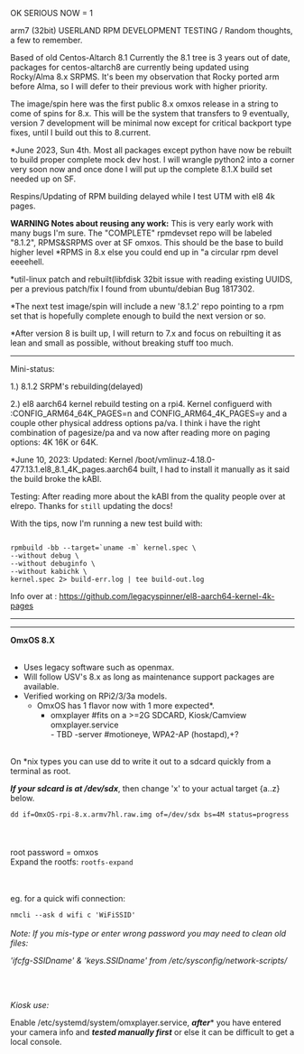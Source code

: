 OK SERIOUS NOW = 1


arm7 (32bit) USERLAND RPM DEVELOPMENT TESTING / Random thoughts, a few to remember.

Based of old Centos-Altarch 8.1 Currently the 8.1 tree is 3 years out of date, packages 
for centos-altarch8 are currently being updated using Rocky/Alma 8.x SRPMS. It's been my
observation that Rocky ported arm before Alma, so I will defer to their previous work with
higher priority.

The image/spin here was the first public 8.x omxos release in a string to come of spins for 8.x.
This will be the system that transfers to 9 eventually, version 7 development will be minimal
now except for critical backport type fixes, until I build out this to 8.current.  

*June 2023, Sun 4th. Most all packages except python have now be rebuilt to build proper complete
mock dev host. I will wrangle python2 into a corner very soon now and  once  done I will
put up the complete 8.1.X build set needed up on SF. 

Respins/Updating of RPM building delayed while I test UTM with el8 4k pages.

**WARNING Notes about reusing any work:**
This is very early work with many bugs I'm sure. The "COMPLETE" rpmdevset repo will be 
labeled "8.1.2", RPMS&SRPMS over at SF omxos. This should be the base to build higher level
*RPMS in 8.x else you could end up in "a circular rpm devel eeeehell. 

*util-linux patch and rebuilt(libfdisk 32bit issue with reading existing UUIDS, per a previous
patch/fix I found from ubuntu/debian Bug 1817302. 

*The next test image/spin will include a new '8.1.2' repo pointing to a rpm set that is hopefully complete
enough to build the next version or so.

*After version 8 is built up, I will return to 7.x and focus on rebuilting it as lean and small as possible, without
breaking stuff too much. 

<hr>
Mini-status:

1.) 8.1.2 SRPM's rebuilding(delayed)

2.) el8 aarch64 kernel rebuild testing on a rpi4.
Kernel configuerd with :CONFIG_ARM64_64K_PAGES=n and CONFIG_ARM64_4K_PAGES=y
and a couple other physical address options pa/va.
I think i have the right combination of pagesize/pa and va now after reading more on paging options:
4K 16K or 64K.

*June 10, 2023: Updated: Kernel /boot/vmlinuz-4.18.0-477.13.1.el8_8.1_4K_pages.aarch64 built,  I had to install it
manually as it said the build broke the kABI. 

Testing: After reading more about the kABI from the quality people over at elrepo. Thanks for `still` updating
the docs! 

With the tips, now I'm running a new test build with:

<code>
rpmbuild -bb --target=`uname -m` kernel.spec \
--without debug \
--without debuginfo \
--without kabichk \
kernel.spec 2> build-err.log | tee build-out.log
</code>

Info over at :
https://github.com/legacyspinner/el8-aarch64-kernel-4k-pages


<hr>
<hr>

**OmxOS 8.X**
<br />
<br />
 - Uses legacy software such as openmax.
 - Will follow USV's 8.x as long as maintenance support packages are available.
 - Verified working on RPi2/3/3a models.
   - OmxOS has 1 flavor now with 1 more expected*.
	 - omxplayer  #fits on a >=2G SDCARD, Kiosk/Camview  omxplayer.service                                                    
           - TBD -server  #motioneye, WPA2-AP (hostapd),+?
<br />
On *nix types you can use dd to write it out to a sdcard quickly from a terminal as root.

***If your sdcard is at /dev/sdx***,  then change 'x' to your actual target {a..z} below.

`dd if=OmxOS-rpi-8.x.armv7hl.raw.img of=/dev/sdx bs=4M status=progress`
<br />
<br />
<br />
<br />
root password = omxos
<br />
Expand the rootfs:
`rootfs-expand`

<br />
<br />
eg. for a quick wifi connection:

`nmcli --ask d wifi c 'WiFiSSID'`
<br />
<br />
*Note: If you mis-type or enter wrong password you may need to clean old files:*

*'ifcfg-SSIDname' & 'keys.SSIDname' from /etc/sysconfig/network-scripts/*

<br />
<br />

*Kiosk use:*

Enable /etc/systemd/system/omxplayer.service, ***after**** you have entered your
camera info and ***tested manually first*** or else it can be difficult to get a local console.
